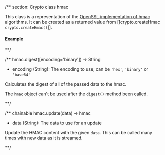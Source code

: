 /** section: Crypto
class hmac

This class is a representation of the [OpenSSL implementation of hmac](http://www.openssl.org/docs/crypto/hmac.html#) algorithms. It can be created as a returned value from [[crypto.createHmac `crypto.createHmac()`]].

#### Example

<script src='http://snippets.c9.io/github.com/c9/nodemanual.org-examples/nodejs_ref_guide/crypto/crypto.createHmac.js?linestart=3&lineend=0&showlines=false' defer='defer'></script>

**/


/**
hmac.digest([encoding='binary']) -> String
- encoding (String): The encoding to use; can be `'hex'`, `'binary'` or `'base64'`

Calculates the digest of all of the passed data to the hmac.

<Note>The `hmac` object can't be used after the `digest()` method been called.</Note>

**/ 


/** chainable
hmac.update(data) -> hmac
- data (String): The data to use for an update

Update the HMAC content with the given `data`. This can be called many times with new data as it is streamed.


**/ 
